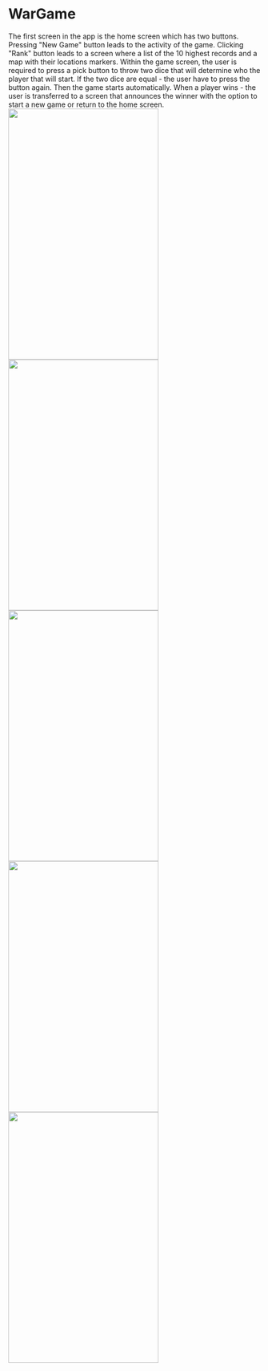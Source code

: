 # WarGame

The first screen in the app is the home screen which has two buttons. 
Pressing "New Game" button leads to the activity of the game.
Clicking "Rank" button leads to a screen where a list of the 10 highest records and a map with their locations markers.
Within the game screen, the user is required to press a pick button to throw two dice that will determine who the player that will start.
If the two dice are equal - the user have to press the button again.
Then the game starts automatically.
When a player wins - the user is transferred to a screen that announces the winner with the option to start a new game or 
return to the home screen.
<br>
<img src="https://user-images.githubusercontent.com/68897349/158044165-77300c2a-c757-4ff4-afc3-d9c8c2a64317.png" width="300" height="500" /> <br>
<img src="https://user-images.githubusercontent.com/68897349/158044166-81d4cea0-bc50-4818-bd90-31103fdad0b3.png" width="300" height="500" /> <br>
<img src="https://user-images.githubusercontent.com/68897349/158044167-c62f426c-5fbc-4d95-903c-4f8b09d3020c.png" width="300" height="500" /> <br>
<img src="https://user-images.githubusercontent.com/68897349/158044168-5c94f0a0-011e-40b1-8888-d09cd5f68952.png" width="300" height="500" /> <br>
<img src="https://user-images.githubusercontent.com/68897349/158044169-192ce607-4beb-400a-96f1-e5440fb20538.png" width="300" height="500" />
